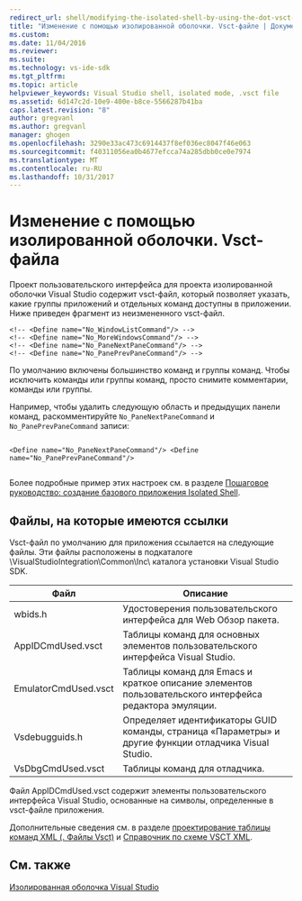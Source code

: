 ```yaml
---
redirect_url: shell/modifying-the-isolated-shell-by-using-the-dot-vsct-file
title: "Изменение с помощью изолированной оболочки. Vsct-файле | Документы Microsoft"
ms.custom: 
ms.date: 11/04/2016
ms.reviewer: 
ms.suite: 
ms.technology: vs-ide-sdk
ms.tgt_pltfrm: 
ms.topic: article
helpviewer_keywords: Visual Studio shell, isolated mode, .vsct file
ms.assetid: 6d147c2d-10e9-400e-b8ce-5566287b41ba
caps.latest.revision: "8"
author: gregvanl
ms.author: gregvanl
manager: ghogen
ms.openlocfilehash: 3290e33ac473c6914437f8ef036ec8047f46e063
ms.sourcegitcommit: f40311056ea0b4677efcca74a285dbb0ce0e7974
ms.translationtype: MT
ms.contentlocale: ru-RU
ms.lasthandoff: 10/31/2017
---
```

# <a name="modifying-the-isolated-shell-by-using-the-vsct-file"></a>Изменение с помощью изолированной оболочки. Vsct-файла
Проект пользовательского интерфейса для проекта изолированной оболочки Visual Studio содержит vsct-файл, который позволяет указать, какие группы приложений и отдельных команд доступны в приложении. Ниже приведен фрагмент из неизмененного vsct-файл.  
  
```  
<!-- <Define name="No_WindowListCommand"/> -->  
<!-- <Define name="No_MoreWindowsCommand"/> -->  
<!-- <Define name="No_PaneNextPaneCommand"/> -->  
<!-- <Define name="No_PanePrevPaneCommand"/> -->  
```  
  
 По умолчанию включены большинство команд и группы команд. Чтобы исключить команды или группы команд, просто снимите комментарии, команды или группы.  
  
 Например, чтобы удалить следующую область и предыдущих панели команд, раскомментируйте `No_PaneNextPaneCommand` и `No_PanePrevPaneCommand` записи:  
  
```  
  
<Define name="No_PaneNextPaneCommand"/> <Define name="No_PanePrevPaneCommand"/>  
  
```  
  
 Более подробные пример этих настроек см. в разделе [Пошаговое руководство: создание базового приложения Isolated Shell](../extensibility/walkthrough-creating-a-basic-isolated-shell-application.md).  
  
## <a name="referenced-files"></a>Файлы, на которые имеются ссылки  
 Vsct-файл по умолчанию для приложения ссылается на следующие файлы. Эти файлы расположены в подкаталоге \VisualStudioIntegration\Common\Inc\ каталога установки Visual Studio SDK.  
  
|Файл|Описание|  
|----------|-----------------|  
|wbids.h|Удостоверения пользовательского интерфейса для Web Обзор пакета.|  
|AppIDCmdUsed.vsct|Таблицы команд для основных элементов пользовательского интерфейса Visual Studio.|  
|EmulatorCmdUsed.vsct|Таблицы команд для Emacs и краткое описание элементов пользовательского интерфейса редактора эмуляции.|  
|Vsdebugguids.h|Определяет идентификаторы GUID команды, страница «Параметры» и другие функции отладчика Visual Studio.|  
|VsDbgCmdUsed.vsct|Таблицы команд для отладчика.|  
  
 Файл AppIDCmdUsed.vsct содержит элементы пользовательского интерфейса Visual Studio, основанные на символы, определенные в vsct-файле приложения.  
  
 Дополнительные сведения см. в разделе [проектирование таблицы команд XML (. Файлы Vsct)](../extensibility/internals/designing-xml-command-table-dot-vsct-files.md) и [Справочник по схеме VSCT XML](../extensibility/vsct-xml-schema-reference.md).  
  
## <a name="see-also"></a>См. также  
 [Изолированная оболочка Visual Studio](../extensibility/visual-studio-isolated-shell.md)